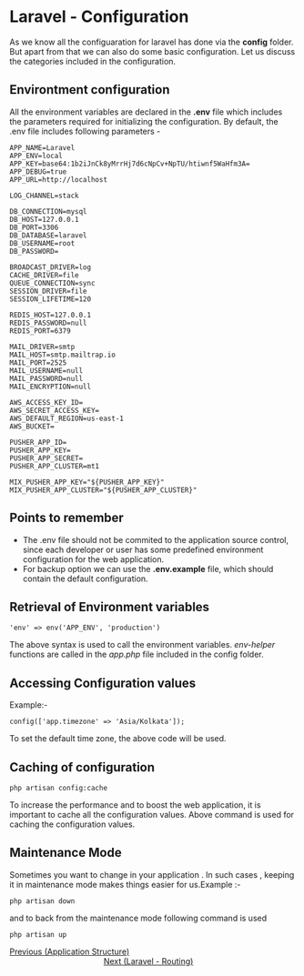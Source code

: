 # Laravel - Configuration
As we know all the configuaration for laravel has done via the **config** folder. But apart from that we can also do some basic configuration.
Let us discuss the categories included in the configuration.
## Environtment configuration
All the environment variables are declared in the **.env** file which includes the parameters required for initializing the configuration.
By default, the .env file includes following parameters - 
```
APP_NAME=Laravel
APP_ENV=local
APP_KEY=base64:1b2iJnCk8yMrrHj7d6cNpCv+NpTU/htiwnf5WaHfm3A=
APP_DEBUG=true
APP_URL=http://localhost

LOG_CHANNEL=stack

DB_CONNECTION=mysql
DB_HOST=127.0.0.1
DB_PORT=3306
DB_DATABASE=laravel
DB_USERNAME=root
DB_PASSWORD=

BROADCAST_DRIVER=log
CACHE_DRIVER=file
QUEUE_CONNECTION=sync
SESSION_DRIVER=file
SESSION_LIFETIME=120

REDIS_HOST=127.0.0.1
REDIS_PASSWORD=null
REDIS_PORT=6379

MAIL_DRIVER=smtp
MAIL_HOST=smtp.mailtrap.io
MAIL_PORT=2525
MAIL_USERNAME=null
MAIL_PASSWORD=null
MAIL_ENCRYPTION=null

AWS_ACCESS_KEY_ID=
AWS_SECRET_ACCESS_KEY=
AWS_DEFAULT_REGION=us-east-1
AWS_BUCKET=

PUSHER_APP_ID=
PUSHER_APP_KEY=
PUSHER_APP_SECRET=
PUSHER_APP_CLUSTER=mt1

MIX_PUSHER_APP_KEY="${PUSHER_APP_KEY}"
MIX_PUSHER_APP_CLUSTER="${PUSHER_APP_CLUSTER}"
```
## Points to remember
* The .env file should not be commited to the application source control, since each developer or user has some predefined environment configuration for the web application.
* For backup option we can use the **.env.example** file, which should contain the default configuration.
## Retrieval of Environment variables
```
'env' => env('APP_ENV', 'production')
```
The above syntax is used to call the environment variables.
*env-helper* functions are called in the *app.php* file included in the config folder.
## Accessing Configuration values
Example:-
```
config(['app.timezone' => 'Asia/Kolkata']);
```
To set the default time zone, the above code will be used.
## Caching of configuration
```
php artisan config:cache
```
To increase the performance and to boost the web application, it is important to cache all the configuration values.
Above command is used for caching the configuration values.
## Maintenance Mode
Sometimes you want to change in your application . In such cases , keeping it in maintenance mode makes things easier for us.Example :-
```
php artisan down
```
and to back from the maintenance mode following command is used 
```
php artisan up
```
<div>
	<span><a href ="https://github.com/satish-dev/laravel-basics/blob/master/documentation/ApplicationStructure.md" >Previous (Application Structure)</a></span>
	&nbsp;&nbsp;&nbsp;&nbsp;&nbsp;&nbsp;&nbsp;&nbsp;&nbsp;&nbsp;&nbsp;&nbsp;&nbsp;
	&nbsp;&nbsp;&nbsp;&nbsp;&nbsp;&nbsp;&nbsp;&nbsp;&nbsp;&nbsp;&nbsp;&nbsp;&nbsp;
	&nbsp;&nbsp;&nbsp;&nbsp;&nbsp;&nbsp;&nbsp;&nbsp;&nbsp;&nbsp;&nbsp;&nbsp;&nbsp;
	&nbsp;&nbsp;&nbsp;&nbsp;&nbsp;&nbsp;&nbsp;&nbsp;&nbsp;&nbsp;&nbsp;&nbsp;&nbsp;
    &nbsp;&nbsp;&nbsp;&nbsp;&nbsp;&nbsp;&nbsp;&nbsp;&nbsp;&nbsp;&nbsp;&nbsp;&nbsp;
	&nbsp;&nbsp;&nbsp;&nbsp;&nbsp;&nbsp;&nbsp;&nbsp;&nbsp;&nbsp;&nbsp;&nbsp;&nbsp;
	&nbsp;&nbsp;&nbsp;&nbsp;&nbsp;&nbsp;&nbsp;&nbsp;&nbsp;&nbsp;&nbsp;&nbsp;&nbsp;
	&nbsp;&nbsp;&nbsp;&nbsp;&nbsp;&nbsp;&nbsp;&nbsp;&nbsp;&nbsp;&nbsp;&nbsp;&nbsp;
	<span><a href =https://github.com/satish-dev/laravel-basics/blob/master/documentation/Routing.md" >Next (Laravel - Routing)</a> </span>
</div>
